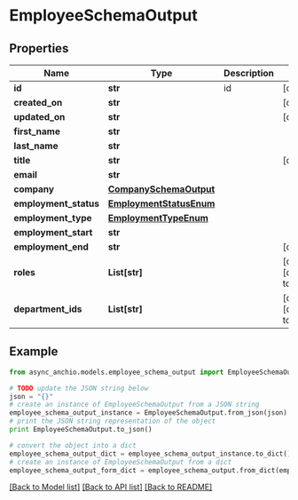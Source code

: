 # EmployeeSchemaOutput


## Properties

Name | Type | Description | Notes
------------ | ------------- | ------------- | -------------
**id** | **str** | id | [optional] 
**created_on** | **str** |  | [optional] 
**updated_on** | **str** |  | [optional] 
**first_name** | **str** |  | 
**last_name** | **str** |  | 
**title** | **str** |  | [optional] 
**email** | **str** |  | 
**company** | [**CompanySchemaOutput**](CompanySchemaOutput.md) |  | 
**employment_status** | [**EmploymentStatusEnum**](EmploymentStatusEnum.md) |  | 
**employment_type** | [**EmploymentTypeEnum**](EmploymentTypeEnum.md) |  | 
**employment_start** | **str** |  | 
**employment_end** | **str** |  | [optional] 
**roles** | **List[str]** |  | [optional] [default to []]
**department_ids** | **List[str]** |  | [optional] [default to []]

## Example

```python
from async_anchio.models.employee_schema_output import EmployeeSchemaOutput

# TODO update the JSON string below
json = "{}"
# create an instance of EmployeeSchemaOutput from a JSON string
employee_schema_output_instance = EmployeeSchemaOutput.from_json(json)
# print the JSON string representation of the object
print EmployeeSchemaOutput.to_json()

# convert the object into a dict
employee_schema_output_dict = employee_schema_output_instance.to_dict()
# create an instance of EmployeeSchemaOutput from a dict
employee_schema_output_form_dict = employee_schema_output.from_dict(employee_schema_output_dict)
```
[[Back to Model list]](../README.md#documentation-for-models) [[Back to API list]](../README.md#documentation-for-api-endpoints) [[Back to README]](../README.md)



